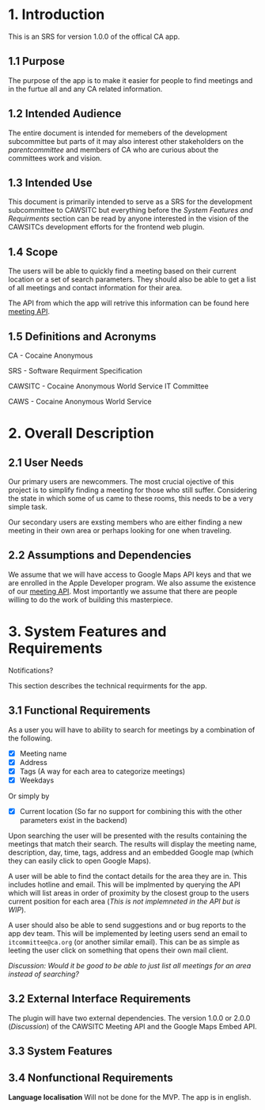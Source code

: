 # 1. Introduction
This is an SRS for version 1.0.0 of the offical CA app.

## 1.1 Purpose
The purpose of the app is to make it easier for people to find meetings and in the furtue all and any CA related information.

## 1.2 Intended Audience
The entire document is intended for memebers of the development subcommittee but parts of it may also interest other stakeholders on the *parentcommittee* and members of CA who are curious about the committees work and vision.

## 1.3 Intended Use
This document is primarily intended to serve as a SRS for the development subcommittee to CAWSITC but everything before the *System Features and Requirments* section can be read by anyone interested in the vision of the CAWSITCs development efforts for the frontend web plugin.

## 1.4 Scope

The users will be able to quickly find a meeting based on their current location or a set of search parameters. They should also be able to get a list of all meetings and contact information for their area.

The API from which the app will retrive this information can be found here [meeting API](https://github.com/CAWSCIT/caws-api).

## 1.5 Definitions and Acronyms
CA - Cocaine Anonymous

SRS - Software Requirment Specification

CAWSITC - Cocaine Anonymous World Service IT Committee

CAWS - Cocaine Anonymous World Service

# 2. Overall Description

## 2.1 User Needs
Our primary users are newcommers. The most crucial ojective of this project is to simplify finding a meeting for those who still suffer. Considering the state in which some of us came to these rooms, this needs to be a very simple task.

Our secondary users are exsting members who are either finding a new meeting in their own area or perhaps looking for one when traveling.

## 2.2 Assumptions and Dependencies

We assume that we will have access to Google Maps API keys and that we are enrolled in the Apple Developer program.
We also assume the existence of our [meeting API](https://github.com/CAWSCIT/caws-api). Most importantly we assume that there are people willing to do the work of building this masterpiece.

# 3. System Features and Requirements

Notifications?

This section describes the technical requirments for the app.

## 3.1 Functional Requirements
As a user you will have to ability to search for meetings by a combination of the following.
- [x] Meeting name
- [x] Address
- [x] Tags (A way for each area to categorize meetings)
- [x] Weekdays

Or simply by

- [x] Current location (So far no support for combining this with the other parameters exist in the backend)

Upon searching the user will be presented with the results containing the meetings that match their search. The results will display the meeting name, description, day, time, tags, address and an embedded Google map (which they can easily click to open Google Maps).

A user will be able to find the contact details for the area they are in. This includes hotline and email.
This will be implmented by querying the API which will list areas in order of proximity by the closest group to the users current position for each area (*This is not implemneted in the API but is WIP*).

A user should also be able to send suggestions and or bug reports to the app dev team. This will be implemented by leeting users send an email to `itcommittee@ca.org` (or another similar email). This can be as simple as leeting the user click on something that opens their own mail client.

*Discussion: Would it be good to be able to just list all meetings for an area instead of searching?*

## 3.2 External Interface Requirements
The plugin will have two external dependencies. The version 1.0.0 or 2.0.0 (*Discussion*) of the CAWSITC Meeting API and the Google Maps Embed API.

## 3.3 System Features

## 3.4 Nonfunctional Requirements

__Language localisation__
Will not be done for the MVP. The app is in english.

